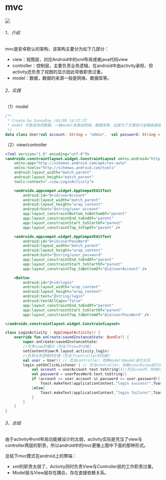 # mvc

![](https://gitee.com/sunnnydaydev/my-pictures/raw/master/architecture/mvc.png)

###### 1、介绍

mvc是安卓默认的架构，该架构主要分为如下几部分：

- view：视图层，对应Android中的xml布局或者java代码view
- controller：控制层，主要负责业务逻辑，在android中由activity承担，但activity还负责了视图的显示因此导致职责过重。
- model：数据，数据的来源一般是网络、数据库等。

###### 2、实践

（1）model

```kotlin
/**
 * Create by SunnyDay /01/09 14:57:37
 * model 代表具体的数据，一般model来源自网络、数据库等，这里为了方便进行省略直接给了一个默认数据。
 */
data class User(val account: String = "admin",  val password: String = "123456")
```

（2）view/controller

```xml
<?xml version="1.0" encoding="utf-8"?>
<androidx.constraintlayout.widget.ConstraintLayout xmlns:android="http://schemas.android.com/apk/res/android"
    xmlns:app="http://schemas.android.com/apk/res-auto"
    xmlns:tools="http://schemas.android.com/tools"
    android:layout_width="match_parent"
    android:layout_height="match_parent"
    tools:context=".view.LoginActivity">

    <androidx.appcompat.widget.AppCompatEditText
        android:id="@+id/userAccount"
        android:layout_width="match_parent"
        android:layout_height="wrap_content"
        android:hint="@string/user_account"
        app:layout_constraintBottom_toBottomOf="parent"
        app:layout_constraintEnd_toEndOf="parent"
        app:layout_constraintStart_toStartOf="parent"
        app:layout_constraintTop_toTopOf="parent" />

    <androidx.appcompat.widget.AppCompatEditText
        android:id="@+id/userPassWord"
        android:layout_width="match_parent"
        android:layout_height="wrap_content"
        android:hint="@string/user_password"
        app:layout_constraintEnd_toEndOf="parent"
        app:layout_constraintStart_toStartOf="parent"
        app:layout_constraintTop_toBottomOf="@id/userAccount" />

    <Button
        android:id="@+id/login"
        android:layout_width="wrap_content"
        android:layout_height="wrap_content"
        android:text="@string/login"
        android:textAllCaps="false"
        app:layout_constraintEnd_toEndOf="parent"
        app:layout_constraintStart_toStartOf="parent"
        app:layout_constraintTop_toBottomOf="@id/userPassWord" />

</androidx.constraintlayout.widget.ConstraintLayout>
```

```kotlin
class LoginActivity : AppCompatActivity() {
    override fun onCreate(savedInstanceState: Bundle?) {
        super.onCreate(savedInstanceState)
        //负责view的展示（充当了View的功能）
        setContentView(R.layout.activity_login)
        //负责业务逻辑的处理（充当了controller的功能）
        val user = User() // 充当controller，依赖model与model进行交互
        login.setOnClickListener { // 充当controller，依赖view与view进行交互，view本身还依赖controller（依赖其context）
            val account = userAccount.text.toString()//充当view时，持有model，直接依赖model。
            val password = userPassWord.text.toString()
            if (account == user.account && password == user.password){
                Toast.makeText(applicationContext,"login success!",Toast.LENGTH_LONG).show()
            }else{
                Toast.makeText(applicationContext,"login failure!",Toast.LENGTH_LONG).show()
            }
        }
    }
}
```

###### 3、总结

由于activity中xml布局功能被设计的太弱，activity实际是充当了view与controller两层的职责，所以android中的mvc更像上图中下面的那种形式。


总结下mvc模式在android上的弊端：

- xml的职责太弱了，Activity同时负责View与Controller层的工作职责过重。
- Model层与View层存在耦合，存在直接依赖关系。



